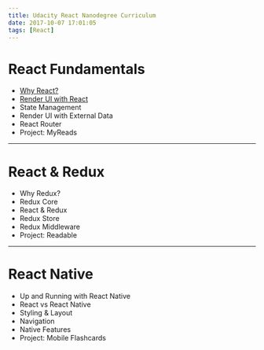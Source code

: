 ```yaml
---
title: Udacity React Nanodegree Curriculum
date: 2017-10-07 17:01:05
tags: [React]
---
```


# React Fundamentals
- [Why React?](/2017/10/07/react-why-react)
- [Render UI with React](/2017/10/08/react-render-ui-with-react)
- State Management
- Render UI with External Data
- React Router
- Project: MyReads

----

# React & Redux
- Why Redux?
- Redux Core
- React & Redux
- Redux Store
- Redux Middleware
- Project: Readable

----

# React Native
- Up and Running with React Native
- React vs React Native
- Styling & Layout
- Navigation
- Native Features
- Project: Mobile Flashcards
